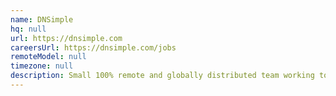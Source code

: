 ```yaml
---
name: DNSimple
hq: null
url: https://dnsimple.com
careersUrl: https://dnsimple.com/jobs
remoteModel: null
timezone: null
description: Small 100% remote and globally distributed team working to make domain management an afterthought.
---
```

